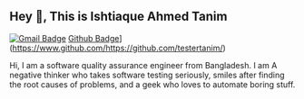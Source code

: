 ## Hey 👋, This is Ishtiaque Ahmed Tanim
[![Gmail Badge](https://img.shields.io/badge/-ishtiaqueahmed1998@gmail.com-c14438?style=flat&logo=Gmail&logoColor=white&link=mailto:ishtiaqueahmed1998@gmail.com)](mailto:ishtiaqueahmed1998@gmail.com) 
[Github Badge](https://img.shields.io/badge/-https://github.com/testertanim-grey?style=flat&logo=github&logoColor=white&link=https://github.com/testertanim/)](https://www.github.com/https://github.com/testertanim/) <p align='left'>Hi, I am a software quality assurance engineer from Bangladesh. I am A negative thinker who takes software testing seriously, smiles after finding the root causes of problems, and a geek who loves to automate boring stuff.</p>
